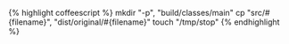 {% highlight coffeescript %}
mkdir "-p", "build/classes/main"
cp "src/#{filename}", "dist/original/#{filename}"
touch "/tmp/stop"
{% endhighlight %}
